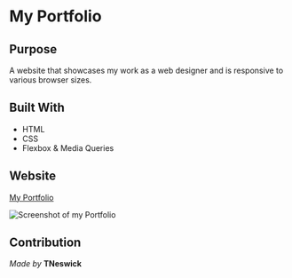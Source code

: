 # My Portfolio

## Purpose

A website that showcases my work as a web designer and is responsive to various browser sizes.

## Built With

- HTML
- CSS
- Flexbox & Media Queries

## Website

[My Portfolio](https://tneswick.github.io/My-Portfolio/)

![Screenshot of my Portfolio]()

## Contribution

*Made by* **TNeswick**
